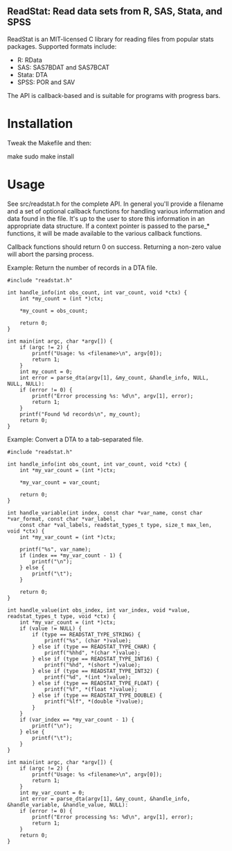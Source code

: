 ReadStat: Read data sets from R, SAS, Stata, and SPSS
--

ReadStat is an MIT-licensed C library for reading files from popular stats
packages. Supported formats include:

* R: RData
* SAS: SAS7BDAT and SAS7BCAT
* Stata: DTA
* SPSS: POR and SAV

The API is callback-based and is suitable for programs with progress bars.


Installation
==

Tweak the Makefile and then:

   make
   sudo make install


Usage
==

See src/readstat.h for the complete API. In general you'll provide a filename
and a set of optional callback functions for handling various information and
data found in the file. It's up to the user to store this information in an
appropriate data structure. If a context pointer is passed to the parse_* functions,
it will be made available to the various callback functions.

Callback functions should return 0 on success. Returning a non-zero value will
abort the parsing process.

Example: Return the number of records in a DTA file.

    #include "readstat.h"

    int handle_info(int obs_count, int var_count, void *ctx) {
        int *my_count = (int *)ctx;

        *my_count = obs_count;

        return 0;
    }

    int main(int argc, char *argv[]) {
        if (argc != 2) {
            printf("Usage: %s <filename>\n", argv[0]);
            return 1;
        }
        int my_count = 0;
        int error = parse_dta(argv[1], &my_count, &handle_info, NULL, NULL, NULL):
        if (error != 0) {
            printf("Error processing %s: %d\n", argv[1], error);
            return 1;
        }
        printf("Found %d records\n", my_count);
        return 0;
    }

Example: Convert a DTA to a tab-separated file.

    #include "readstat.h"

    int handle_info(int obs_count, int var_count, void *ctx) {
        int *my_var_count = (int *)ctx;
        
        *my_var_count = var_count;

        return 0;
    }

    int handle_variable(int index, const char *var_name, const char *var_format, const char *var_label, 
        const char *val_labels, readstat_types_t type, size_t max_len, void *ctx) {
        int *my_var_count = (int *)ctx;

        printf("%s", var_name);
        if (index == *my_var_count - 1) {
            printf("\n");
        } else {
            printf("\t");
        }

        return 0;
    }

    int handle_value(int obs_index, int var_index, void *value, readstat_types_t type, void *ctx) {
        int *my_var_count = (int *)ctx;
        if (value != NULL) {
            if (type == READSTAT_TYPE_STRING) {
                printf("%s", (char *)value);
            } else if (type == READSTAT_TYPE_CHAR) {
                printf("%hhd", *(char *)value);
            } else if (type == READSTAT_TYPE_INT16) {
                printf("%hd", *(short *)value);
            } else if (type == READSTAT_TYPE_INT32) {
                printf("%d", *(int *)value);
            } else if (type == READSTAT_TYPE_FLOAT) {
                printf("%f", *(float *)value);
            } else if (type == READSTAT_TYPE_DOUBLE) {
                printf("%lf", *(double *)value);
            }
        }
        if (var_index == *my_var_count - 1) {
            printf("\n");
        } else {
            printf("\t");
        }
    }

    int main(int argc, char *argv[]) {
        if (argc != 2) {
            printf("Usage: %s <filename>\n", argv[0]);
            return 1;
        }
        int my_var_count = 0;
        int error = parse_dta(argv[1], &my_count, &handle_info, &handle_variable, &handle_value, NULL):
        if (error != 0) {
            printf("Error processing %s: %d\n", argv[1], error);
            return 1;
        }
        return 0;
    }

